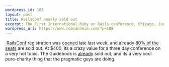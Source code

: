 ```yaml
--- 
wordpress_id: 188
layout: post
title: RailsConf nearly sold out
excerpt: The First International Ruby on Rails conference, Chicago, June 22-25th
wordpress_url: https://www.robsanheim.com/?p=188
---
```

<a href="https://www.railsconf.com"><img class="right" src='/wp-content/railsconf.png' alt='' /></a>
<a href="https://www.railsconf.com">RailsConf</a> registration was <a href="https://www.railsconf.org/articles/2006/02/02/registration-is-open">opened</a> late last week, and already <a href="https://weblog.rubyonrails.com/articles/2006/02/06/railsconf-65-of-the-seats-sold">80% of the seats</a> are sold out.  At $400, its a crazy value for a three day conference on a very hot topic.  The Guidebook is <a href="https://www.railsconf.org/articles/2006/02/07/the-rails-guidebook-is-now-officially-sold-out">already</a> sold out, and its a very cool pure-charity thing that the pragmatic guys are doing.
